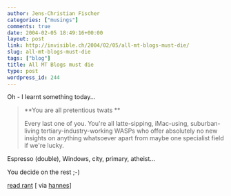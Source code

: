 ```yaml
---
author: Jens-Christian Fischer
categories: ["musings"]
comments: true
date: 2004-02-05 18:49:16+00:00
layout: post
link: http://invisible.ch/2004/02/05/all-mt-blogs-must-die/
slug: all-mt-blogs-must-die
tags: ["blog"]
title: All MT Blogs must die
type: post
wordpress_id: 244
---
```


Oh - I learnt something today...


<blockquote>**You are all pretentious twats **

Every last one of you. You're all latte-sipping, iMac-using, suburban-living tertiary-industry-working WASPs who offer absolutely no new insights on anything whatsoever apart from maybe one specialist field if we're lucky.
</blockquote>


Espresso (double), Windows, city, primary, atheist...

You decide on the rest ;-)

[read rant](http://www.kuro5hin.org/story/2004/2/2/171117/8823) [ via [hannes](http://hannes.kaywa.com/)]
